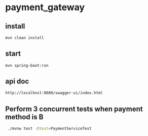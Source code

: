 # payment_gateway

## install 
```bash
mvn clean install
```


## start 
```bash
mvn spring-boot:run
```

## api doc 
```bash
http://localhost:8080/swagger-ui/index.html
```

## Perform 3 concurrent tests when payment method is B
```bash
 ./mvnw test -Dtest=PaymentServiceTest
```